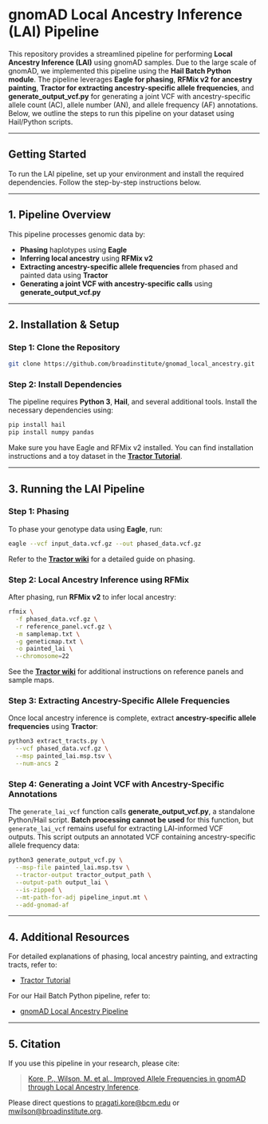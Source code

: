 # gnomAD Local Ancestry Inference (LAI) Pipeline

This repository provides a streamlined pipeline for performing **Local Ancestry Inference (LAI)** using gnomAD samples. Due to the large scale of gnomAD, we implemented this pipeline using the **Hail Batch Python module**. The pipeline leverages **Eagle for phasing**, **RFMix v2 for ancestry painting**, **Tractor for extracting ancestry-specific allele frequencies**, and **generate\_output\_vcf.py** for generating a joint VCF with ancestry-specific allele count (AC), allele number (AN), and allele frequency (AF) annotations. Below, we outline the steps to run this pipeline on your dataset using Hail/Python scripts.

---

## **Getting Started**

To run the LAI pipeline, set up your environment and install the required dependencies. Follow the step-by-step instructions below.

---

## **1. Pipeline Overview**

This pipeline processes genomic data by:

- **Phasing** haplotypes using **Eagle**
- **Inferring local ancestry** using **RFMix v2**
- **Extracting ancestry-specific allele frequencies** from phased and painted data using **Tractor**
- **Generating a joint VCF with ancestry-specific calls** using **generate\_output\_vcf.py**

---

## **2. Installation & Setup**

### **Step 1: Clone the Repository**

```bash
git clone https://github.com/broadinstitute/gnomad_local_ancestry.git
```

### **Step 2: Install Dependencies**

The pipeline requires **Python 3**, **Hail**, and several additional tools. Install the necessary dependencies using:

```bash
pip install hail
pip install numpy pandas
```

Make sure you have Eagle and RFMix v2 installed. You can find installation instructions and a toy dataset in the **[Tractor Tutorial](https://github.com/Atkinson-Lab/Tractor-tutorial/tree/main)**.

---

## **3. Running the LAI Pipeline**

### **Step 1: Phasing**

To phase your genotype data using **Eagle**, run:

```bash
eagle --vcf input_data.vcf.gz --out phased_data.vcf.gz
```

Refer to the **[Tractor wiki](https://github.com/Atkinson-Lab/Tractor-tutorial/tree/main)** for a detailed guide on phasing.

### **Step 2: Local Ancestry Inference using RFMix**

After phasing, run **RFMix v2** to infer local ancestry:

```bash
rfmix \
  -f phased_data.vcf.gz \
  -r reference_panel.vcf.gz \
  -m samplemap.txt \
  -g geneticmap.txt \
  -o painted_lai \
  --chromosome=22
```

See the **[Tractor wiki](https://github.com/Atkinson-Lab/Tractor-tutorial/tree/main)** for additional instructions on reference panels and sample maps.

### **Step 3: Extracting Ancestry-Specific Allele Frequencies**

Once local ancestry inference is complete, extract **ancestry-specific allele frequencies** using **Tractor**:

```bash
python3 extract_tracts.py \
  --vcf phased_data.vcf.gz \
  --msp painted_lai.msp.tsv \
  --num-ancs 2
```

### **Step 4: Generating a Joint VCF with Ancestry-Specific Annotations**

The `generate_lai_vcf` function calls **generate\_output\_vcf.py**, a standalone Python/Hail script. **Batch processing cannot be used** for this function, but `generate_lai_vcf` remains useful for extracting LAI-informed VCF outputs. This script outputs an annotated VCF containing ancestry-specific allele frequency data:

```bash
python3 generate_output_vcf.py \
  --msp-file painted_lai.msp.tsv \
  --tractor-output tractor_output_path \
  --output-path output_lai \
  --is-zipped \
  --mt-path-for-adj pipeline_input.mt \
  --add-gnomad-af
```

---

## **4. Additional Resources**

For detailed explanations of phasing, local ancestry painting, and extracting tracts, refer to:

- [Tractor Tutorial](https://github.com/Atkinson-Lab/Tractor-tutorial/tree/main)

For our Hail Batch Python pipeline, refer to:

- [gnomAD Local Ancestry Pipeline](https://github.com/broadinstitute/gnomad_local_ancestry/blob/main/batch/lai_batch_pipeline.py)

---

## **5. Citation**

If you use this pipeline in your research, please cite:

> [Kore, P., Wilson, M. et al., Improved Allele Frequencies in gnomAD through Local Ancestry Inference](https://www.biorxiv.org/content/10.1101/2024.10.30.620961v1).

Please direct questions to [pragati.kore@bcm.edu](mailto\:pragati.kore@bcm.edu) or [mwilson@broadinstitute.org](mailto\:mwilson@broadinstitute.org).
